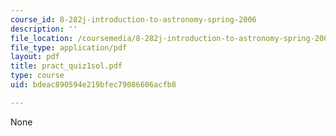 ```yaml
---
course_id: 8-282j-introduction-to-astronomy-spring-2006
description: ''
file_location: /coursemedia/8-282j-introduction-to-astronomy-spring-2006/bdeac890594e219bfec79086606acfb8_pract_quiz1sol.pdf
file_type: application/pdf
layout: pdf
title: pract_quiz1sol.pdf
type: course
uid: bdeac890594e219bfec79086606acfb8

---
```

None